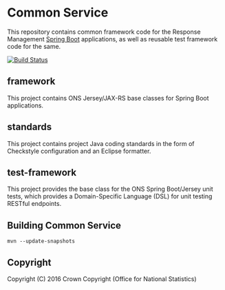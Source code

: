 # Common Service
This repository contains common framework code for the Response Management [Spring Boot](http://projects.spring.io/spring-boot/) applications, as well as reusable test framework code for the same.

[![Build Status](https://travis-ci.org/ONSdigital/rm-common-service.svg?branch=master)](https://travis-ci.org/ONSdigital/rm-common-service)

## framework
This project contains ONS Jersey/JAX-RS base classes for Spring Boot applications.

## standards
This project contains project Java coding standards in the form of Checkstyle configuration and an Eclipse formatter.

## test-framework
This project provides the base class for the ONS Spring Boot/Jersey unit tests, which provides a Domain-Specific Language (DSL) for unit testing RESTful endpoints.

## Building Common Service

```
mvn --update-snapshots
```
## Copyright
Copyright (C) 2016 Crown Copyright (Office for National Statistics)
